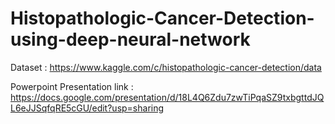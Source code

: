 # Histopathologic-Cancer-Detection-using-deep-neural-network

Dataset : https://www.kaggle.com/c/histopathologic-cancer-detection/data

Powerpoint Presentation link : https://docs.google.com/presentation/d/18L4Q6Zdu7zwTiPqaSZ9txbgttdJQL6eJJSqfqRE5cGU/edit?usp=sharing
